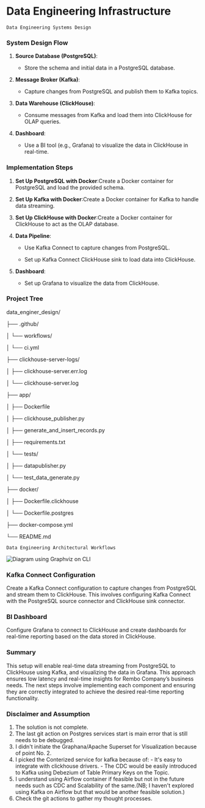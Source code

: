 # Data Engineering Infrastructure

````
Data Engineering Systems Design
````
### System Design Flow

1.  **Source Database (PostgreSQL)**:
    
    *   Store the schema and initial data in a PostgreSQL database.
        
2.  **Message Broker (Kafka)**:
    
    *   Capture changes from PostgreSQL and publish them to Kafka topics.
        
3.  **Data Warehouse (ClickHouse)**:
    
    *   Consume messages from Kafka and load them into ClickHouse for OLAP queries.
        
4.  **Dashboard**:
    
    *   Use a BI tool (e.g., Grafana) to visualize the data in ClickHouse in real-time.
        

### Implementation Steps

1.  **Set Up PostgreSQL with Docker**:Create a Docker container for PostgreSQL and load the provided schema.
    
2.  **Set Up Kafka with Docker**:Create a Docker container for Kafka to handle data streaming.
    
3.  **Set Up ClickHouse with Docker**:Create a Docker container for ClickHouse to act as the OLAP database.
    
4.  **Data Pipeline**:
    
    *   Use Kafka Connect to capture changes from PostgreSQL.
        
    *   Set up Kafka Connect ClickHouse sink to load data into ClickHouse.
        
5.  **Dashboard**:
    
    *   Set up Grafana to visualize the data from ClickHouse.
  
      
### Project Tree  
data\_enginer\_design/

├── .github/

│ └── workflows/

│ └── ci.yml

├── clickhouse-server-logs/

│ ├── clickhouse-server.err.log

│ └── clickhouse-server.log

├── app/

│ ├── Dockerfile

│ ├── clickhouse\_publisher.py

│ ├── generate\_and\_insert\_records.py

│ ├── requirements.txt

│ └── tests/

│ ├── datapublisher.py

│ └── test\_data\_generate.py

├── docker/

│ ├── Dockerfile.clickhouse

│ └── Dockerfile.postgres

├── docker-compose.yml

└── README.md

````
Data Engineering Architectural Workflows
````

![Diagram using Graphviz on CLI](https://github.com/user-attachments/assets/e363fdf8-81ef-45c4-b1fe-c87a32d819bd)

  
### Kafka Connect Configuration

Create a Kafka Connect configuration to capture changes from PostgreSQL and stream them to ClickHouse. This involves configuring Kafka Connect with the PostgreSQL source connector and ClickHouse sink connector.

### BI Dashboard

Configure Grafana to connect to ClickHouse and create dashboards for real-time reporting based on the data stored in ClickHouse.

### Summary

This setup will enable real-time data streaming from PostgreSQL to ClickHouse using Kafka, and visualizing the data in Grafana. This approach ensures low latency and real-time insights for Rembo Company’s business needs. The next steps involve implementing each component and ensuring they are correctly integrated to achieve the desired real-time reporting functionality.


### Disclaimer and Assumption
1. The solution is not complete.
2. The last git action on Postgres services start is main error that is still needs to be debugged.
3. I didn't initiate the Graphana/Apache Superset for Visualization because of point No. 2.
4. I picked the Conterized service for kafka because of:
       - It's easy to integrate with clickhouse drivers.
       - The CDC would be easily introduced to Kafka using Debezium of Table Primary Keys on the Topic.
5. I understand using Airflow container if feasible but not in the future needs such as CDC and Scalability of the same.(NB; I haven't explored using Kafka on Airflow but that would be another feasible solution.)
6. Check the git actions to gather my thought processes.
